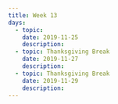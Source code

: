 ```yaml
---
title: Week 13
days:
  - topic: 
    date: 2019-11-25
    description: 
  - topic: Thanksgiving Break
    date: 2019-11-27
    description: 
  - topic: Thanksgiving Break
    date: 2019-11-29
    description: 
---
```

